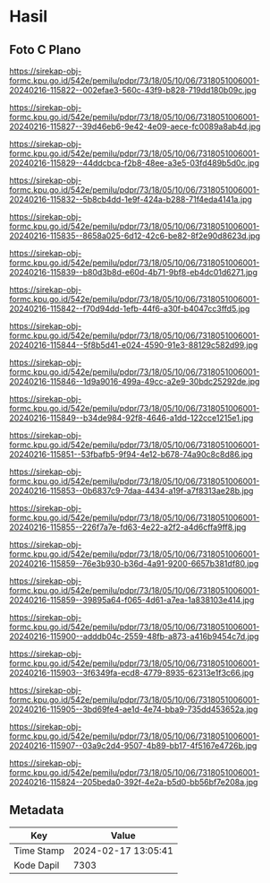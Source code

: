 # Hasil

## Foto C Plano

https://sirekap-obj-formc.kpu.go.id/542e/pemilu/pdpr/73/18/05/10/06/7318051006001-20240216-115822--002efae3-560c-43f9-b828-719dd180b09c.jpg

https://sirekap-obj-formc.kpu.go.id/542e/pemilu/pdpr/73/18/05/10/06/7318051006001-20240216-115827--39d46eb6-9e42-4e09-aece-fc0089a8ab4d.jpg

https://sirekap-obj-formc.kpu.go.id/542e/pemilu/pdpr/73/18/05/10/06/7318051006001-20240216-115829--44ddcbca-f2b8-48ee-a3e5-03fd489b5d0c.jpg

https://sirekap-obj-formc.kpu.go.id/542e/pemilu/pdpr/73/18/05/10/06/7318051006001-20240216-115832--5b8cb4dd-1e9f-424a-b288-71f4eda4141a.jpg

https://sirekap-obj-formc.kpu.go.id/542e/pemilu/pdpr/73/18/05/10/06/7318051006001-20240216-115835--8658a025-6d12-42c6-be82-8f2e90d8623d.jpg

https://sirekap-obj-formc.kpu.go.id/542e/pemilu/pdpr/73/18/05/10/06/7318051006001-20240216-115839--b80d3b8d-e60d-4b71-9bf8-eb4dc01d6271.jpg

https://sirekap-obj-formc.kpu.go.id/542e/pemilu/pdpr/73/18/05/10/06/7318051006001-20240216-115842--f70d94dd-1efb-44f6-a30f-b4047cc3ffd5.jpg

https://sirekap-obj-formc.kpu.go.id/542e/pemilu/pdpr/73/18/05/10/06/7318051006001-20240216-115844--5f8b5d41-e024-4590-91e3-88129c582d99.jpg

https://sirekap-obj-formc.kpu.go.id/542e/pemilu/pdpr/73/18/05/10/06/7318051006001-20240216-115846--1d9a9016-499a-49cc-a2e9-30bdc25292de.jpg

https://sirekap-obj-formc.kpu.go.id/542e/pemilu/pdpr/73/18/05/10/06/7318051006001-20240216-115849--b34de984-92f8-4646-a1dd-122cce1215e1.jpg

https://sirekap-obj-formc.kpu.go.id/542e/pemilu/pdpr/73/18/05/10/06/7318051006001-20240216-115851--53fbafb5-9f94-4e12-b678-74a90c8c8d86.jpg

https://sirekap-obj-formc.kpu.go.id/542e/pemilu/pdpr/73/18/05/10/06/7318051006001-20240216-115853--0b6837c9-7daa-4434-a19f-a7f8313ae28b.jpg

https://sirekap-obj-formc.kpu.go.id/542e/pemilu/pdpr/73/18/05/10/06/7318051006001-20240216-115855--226f7a7e-fd63-4e22-a2f2-a4d6cffa9ff8.jpg

https://sirekap-obj-formc.kpu.go.id/542e/pemilu/pdpr/73/18/05/10/06/7318051006001-20240216-115859--76e3b930-b36d-4a91-9200-6657b381df80.jpg

https://sirekap-obj-formc.kpu.go.id/542e/pemilu/pdpr/73/18/05/10/06/7318051006001-20240216-115859--39895a64-f065-4d61-a7ea-1a838103e414.jpg

https://sirekap-obj-formc.kpu.go.id/542e/pemilu/pdpr/73/18/05/10/06/7318051006001-20240216-115900--adddb04c-2559-48fb-a873-a416b9454c7d.jpg

https://sirekap-obj-formc.kpu.go.id/542e/pemilu/pdpr/73/18/05/10/06/7318051006001-20240216-115903--3f6349fa-ecd8-4779-8935-62313e1f3c66.jpg

https://sirekap-obj-formc.kpu.go.id/542e/pemilu/pdpr/73/18/05/10/06/7318051006001-20240216-115905--3bd69fe4-ae1d-4e74-bba9-735dd453652a.jpg

https://sirekap-obj-formc.kpu.go.id/542e/pemilu/pdpr/73/18/05/10/06/7318051006001-20240216-115907--03a9c2d4-9507-4b89-bb17-4f5167e4726b.jpg

https://sirekap-obj-formc.kpu.go.id/542e/pemilu/pdpr/73/18/05/10/06/7318051006001-20240216-115824--205beda0-392f-4e2a-b5d0-bb56bf7e208a.jpg


## Metadata

| Key        | Value               |
| ---------- | ------------------- |
| Time Stamp | 2024-02-17 13:05:41 |
| Kode Dapil | 7303                |



